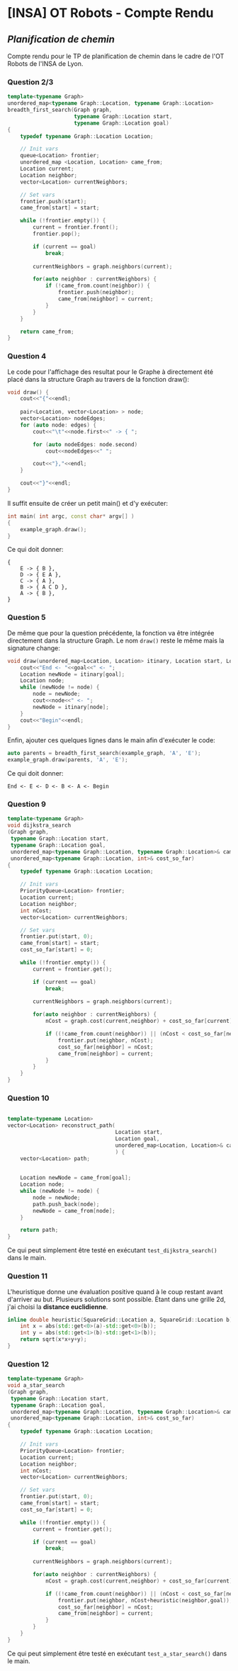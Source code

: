 # [INSA] OT Robots - Compte Rendu
## *Planification de chemin*


Compte rendu pour le TP de planification de chemin dans le cadre de l'OT Robots de l'INSA de Lyon.

### Question 2/3

```c++
template<typename Graph>
unordered_map<typename Graph::Location, typename Graph::Location>
breadth_first_search(Graph graph,
                     typename Graph::Location start,
                     typename Graph::Location goal)
{
    typedef typename Graph::Location Location;

    // Init vars
    queue<Location> frontier;
    unordered_map <Location, Location> came_from;
    Location current;
    Location neighbor;
    vector<Location> currentNeighbors;

    // Set vars
    frontier.push(start);
    came_from[start] = start;

    while (!frontier.empty()) {
        current = frontier.front();
        frontier.pop();

        if (current == goal)
            break;
        
        currentNeighbors = graph.neighbors(current);

        for(auto neighbor : currentNeighbors) {
            if (!came_from.count(neighbor)) {
                frontier.push(neighbor);
                came_from[neighbor] = current;
            }
        }
    }

    return came_from;
}
```

### Question 4

Le code pour l'affichage des resultat pour le Graphe à directement été placé dans la structure Graph au travers de la fonction draw():

```c++
void draw() {
    cout<<"{"<<endl;
    
    pair<Location, vector<Location> > node;
    vector<Location> nodeEdges;
    for (auto node: edges) {
        cout<<"\t"<<node.first<<" -> { ";

        for (auto nodeEdges: node.second)
            cout<<nodeEdges<<" ";

        cout<<"},"<<endl;
    }

    cout<<"}"<<endl;
}
```

Il suffit ensuite de créer un petit main() et d'y exécuter:

```c++
int main( int argc, const char* argv[] )
{
    example_graph.draw();
}
```

Ce qui doit donner:

```
{
	E -> { B },
	D -> { E A },
	C -> { A },
	B -> { A C D },
	A -> { B },
}
```

### Question 5

De même que pour la question précédente, la fonction va être intégrée directement dans la structure Graph. Le nom ```draw()``` reste le même mais la signature change:

```c++
void draw(unordered_map<Location, Location> itinary, Location start, Location goal) {
    cout<<"End <- "<<goal<<" <- ";
    Location newNode = itinary[goal];
    Location node;
    while (newNode != node) {
        node = newNode;
        cout<<node<<" <- ";
        newNode = itinary[node];
    }
    cout<<"Begin"<<endl;
}
```

Enfin, ajouter ces quelques lignes dans le main afin d'exécuter le code:

```c++
auto parents = breadth_first_search(example_graph, 'A', 'E');
example_graph.draw(parents, 'A', 'E');
```

Ce qui doit donner:

```
End <- E <- D <- B <- A <- Begin
```

### Question 9

```c++
template<typename Graph>
void dijkstra_search
(Graph graph,
 typename Graph::Location start,
 typename Graph::Location goal,
 unordered_map<typename Graph::Location, typename Graph::Location>& came_from,
 unordered_map<typename Graph::Location, int>& cost_so_far)
{
    typedef typename Graph::Location Location;

    // Init vars
    PriorityQueue<Location> frontier;
    Location current;
    Location neighbor;
    int nCost;
    vector<Location> currentNeighbors;

    // Set vars
    frontier.put(start, 0);
    came_from[start] = start;
    cost_so_far[start] = 0;

    while (!frontier.empty()) {
        current = frontier.get();

        if (current == goal)
            break;
        
        currentNeighbors = graph.neighbors(current);

        for(auto neighbor : currentNeighbors) {
            nCost = graph.cost(current,neighbor) + cost_so_far[current];

            if ((!came_from.count(neighbor)) || (nCost < cost_so_far[neighbor])) {
                frontier.put(neighbor, nCost);
                cost_so_far[neighbor] = nCost;
                came_from[neighbor] = current;
            }
        }
    }
}
```

### Question 10

```c++

template<typename Location>
vector<Location> reconstruct_path(
                                  Location start,
                                  Location goal,
                                  unordered_map<Location, Location>& came_from
                                  ) {
    vector<Location> path;
	

	Location newNode = came_from[goal];
	Location node;
	while (newNode != node) {
		node = newNode;
		path.push_back(node);
		newNode = came_from[node];
	}

    return path;
}
```

Ce qui peut simplement être testé en exécutant ```test_dijkstra_search()``` dans le main.

### Question 11

L'heuristique donne une évaluation positive quand à le coup restant avant d'arriver au but. Plusieurs solutions sont possible. Étant dans une grille 2d, j'ai choisi la **distance euclidienne**.

```c++
inline double heuristic(SquareGrid::Location a, SquareGrid::Location b) {
    int x = abs(std::get<0>(a)-std::get<0>(b));
    int y = abs(std::get<1>(b)-std::get<1>(b));
    return sqrt(x*x+y+y);
}
```

### Question 12

```c++
template<typename Graph>
void a_star_search
(Graph graph,
 typename Graph::Location start,
 typename Graph::Location goal,
 unordered_map<typename Graph::Location, typename Graph::Location>& came_from,
 unordered_map<typename Graph::Location, int>& cost_so_far)
{
    typedef typename Graph::Location Location;

    // Init vars
    PriorityQueue<Location> frontier;
    Location current;
    Location neighbor;
    int nCost;
    vector<Location> currentNeighbors;

    // Set vars
    frontier.put(start, 0);
    came_from[start] = start;
    cost_so_far[start] = 0;

    while (!frontier.empty()) {
        current = frontier.get();

        if (current == goal)
            break;
        
        currentNeighbors = graph.neighbors(current);

        for(auto neighbor : currentNeighbors) {
            nCost = graph.cost(current,neighbor) + cost_so_far[current];

            if ((!came_from.count(neighbor)) || (nCost < cost_so_far[neighbor])) {
                frontier.put(neighbor, nCost+heuristic(neighbor,goal));
                cost_so_far[neighbor] = nCost;
                came_from[neighbor] = current;
            }
        }
    }
}
```

Ce qui peut simplement être testé en exécutant ```test_a_star_search()``` dans le main.

